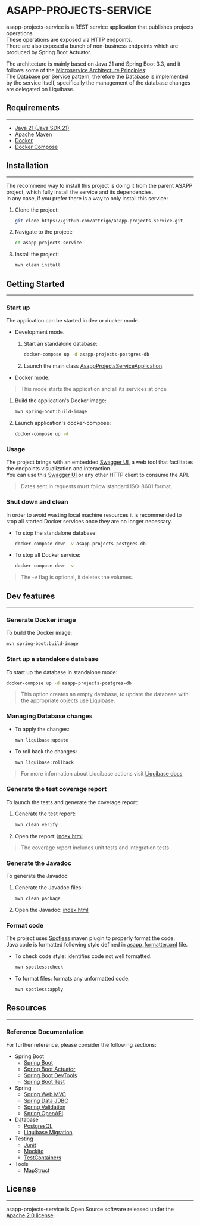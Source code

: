 # ASAPP-PROJECTS-SERVICE

asapp-projects-service is a REST service application that publishes projects operations. \
These operations are exposed via HTTP endpoints. \
There are also exposed a bunch of non-business endpoints which are produced by Spring Boot Actuator.

The architecture is mainly based on Java 21 and Spring Boot 3.3, and it follows some of the [Microservice Architecture Principles](https://microservices.io/): \
The [Database per Service](https://microservices.io/patterns/data/database-per-service.html) pattern, therefore the Database is implemented by the service
itself, specifically the management of the database changes are delegated on Liquibase.

## Requirements

***

* [Java 21 (Java SDK 21)](https://www.oracle.com/es/java/technologies/downloads/#java21)
* [Apache Maven](https://maven.apache.org/download.cgi)
* [Docker](https://www.docker.com/)
* [Docker Compose](https://docs.docker.com/compose/)

## Installation

***

The recommend way to install this project is doing it from the parent ASAPP project, which fully install the service and its dependencies. \
In any case, if you prefer there is a way to only install this service:

1. Clone the project:
    ```sh
    git clone https://github.com/attrigo/asapp-projects-service.git
    ```

2. Navigate to the project:
    ```sh
    cd asapp-projects-service
    ```

3. Install the project:
    ```sh
    mvn clean install
    ```

## Getting Started

***

### Start up

The application can be started in dev or docker mode.

* Development mode.
    1. Start an standalone database:
        ```sh
        docker-compose up -d asapp-projects-postgres-db
        ```

    2. Launch the main class [AsappProjectsServiceApplication](src/main/java/com/bcn/asapp/projects/AsappProjectsServiceApplication.java).

* Docker mode.

> This mode starts the application and all its services at once

1. Build the application's Docker image:
    ```sh
    mvn spring-boot:build-image
    ```

2. Launch application's docker-compose:
    ```sh
    docker-compose up -d
    ```

### Usage

The project brings with an embedded [Swagger UI](https://swagger.io/tools/swagger-ui/), a web tool that facilitates the endpoints visualization and
interaction. \
You can use this [Swagger UI](http://localhost:8081/asapp-projects-service/swagger-ui.html) or any other HTTP client to consume the API.

> Dates sent in requests must follow standard ISO-8601 format.

### Shut down and clean

In order to avoid wasting local machine resources it is recommended to stop all started Docker services once they are no longer necessary.

* To stop the standalone database:
    ```sh
    docker-compose down -v asapp-projects-postgres-db
    ```

* To stop all Docker service:
    ```sh
    docker-compose down -v
    ```

> The -v flag is optional, it deletes the volumes.

## Dev features

***

### Generate Docker image

To build the Docker image:

```sh
mvn spring-boot:build-image
```

### Start up a standalone database

To start up the database in standalone mode:

```sh
docker-compose up -d asapp-projects-postgres-db
```

> This option creates an empty database, to update the database with the appropriate objects use Liquibase.

### Managing Database changes

* To apply the changes:
    ```sh
    mvn liquibase:update
    ```

* To roll back the changes:
    ```sh
    mvn liquibase:rollback
    ```

> For more information about Liquibase actions visit [Liquibase docs](https://docs.liquibase.com/home.html)

### Generate the test coverage report

To launch the tests and generate the coverage report:

1. Generate the test report:
    ```sh
    mvn clean verify
    ```

2. Open the report: [index.html](target/site/jacoco-aggregate/index.html)

> The coverage report includes unit tests and integration tests

### Generate the Javadoc

To generate the Javadoc:

1. Generate the Javadoc files:
    ```sh
    mvn clean package
    ```

2. Open the Javadoc: [index.html](target/site/apidocs/index.html)

### Format code

The project uses [Spotless](https://github.com/diffplug/spotless/tree/main/plugin-maven) maven plugin to properly format the code. \
Java code is formatted following style defined in [asapp_formatter.xml](../../asapp_formatter.xml) file.

* To check code style: identifies code not well formatted.
    ```sh
    mvn spotless:check
    ```

* To format files: formats any unformatted code.
    ```sh
    mvn spotless:apply
    ```

## Resources

***

### Reference Documentation

For further reference, please consider the following sections:

* Spring Boot
    * [Spring Boot](https://docs.spring.io/spring-boot/docs/current/reference/htmlsingle/)
    * [Spring Boot Actuator](https://docs.spring.io/spring-boot/docs/current/reference/htmlsingle/#actuator)
    * [Spring Boot DevTools](https://docs.spring.io/spring-boot/docs/current/reference/html/using.html#using.devtools)
    * [Spring Boot Test](https://docs.spring.io/spring-boot/docs/current/reference/html/features.html#features.testing)
* Spring
    * [Spring Web MVC](https://docs.spring.io/spring-framework/reference/web/webmvc.html)
    * [Spring Data JDBC](https://docs.spring.io/spring-data/relational/reference/jdbc.html)
    * [Spring Validation](https://docs.spring.io/spring-framework/reference/core/validation.html)
    * [Spring OpenAPI](https://springdoc.org/)
* Database
    * [PostgresQL](https://www.postgresql.org/docs/current/)
    * [Liquibase Migration](https://docs.spring.io/spring-boot/docs/current/reference/htmlsingle/index.html#howto.data-initialization.migration-tool.liquibase)
* Testing
    * [Junit](https://junit.org/junit5/docs/current/user-guide/)
    * [Mockito](https://javadoc.io/doc/org.mockito/mockito-core/latest/org/mockito/Mockito.html)
    * [TestContainers](https://java.testcontainers.org/)
* Tools
    * [MapStruct](https://mapstruct.org/documentation/)

## License

***

asapp-projects-service is Open Source software released under the [Apache 2.0 license](https://www.apache.org/licenses/LICENSE-2.0").
